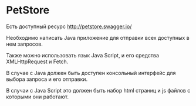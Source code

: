 
# PetStore
Есть доступный ресурс http://petstore.swagger.io/

Необходимо написать Java приложение для отправки всех доступных в нем запросов.

Также можно использовать язык Java Script, и его средства XMLHttpRequest и Fetch.

В случае с Java должен быть доступен консольный интерфейс для выбора запроса и его отправки.

В случаи с Java Script это должен быть набор html страниц и js файлов с которыми они работают.
